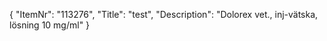 {
  "ItemNr": "113276",
  "Title": "test",
  "Description": "Dolorex vet., inj-vätska, lösning 10 mg/ml"
}